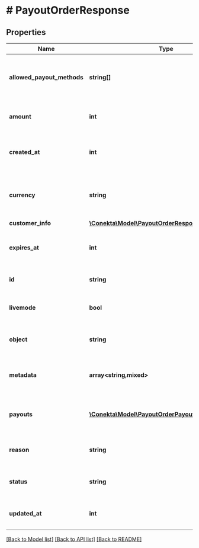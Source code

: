 # # PayoutOrderResponse

## Properties

Name | Type | Description | Notes
------------ | ------------- | ------------- | -------------
**allowed_payout_methods** | **string[]** | The payout methods that are allowed for the payout order. |
**amount** | **int** | The amount of the payout order. |
**created_at** | **int** | The creation date of the payout order. |
**currency** | **string** | The currency in which the payout order is made. | [default to 'MXN']
**customer_info** | [**\Conekta\Model\PayoutOrderResponseCustomerInfo**](PayoutOrderResponseCustomerInfo.md) |  |
**expires_at** | **int** | The expiration date of the payout order. | [optional]
**id** | **string** | The id of the payout order. |
**livemode** | **bool** | The live mode of the payout order. |
**object** | **string** | The object of the payout order. |
**metadata** | **array<string,mixed>** | The metadata of the payout order. | [optional]
**payouts** | [**\Conekta\Model\PayoutOrderPayoutsItem[]**](PayoutOrderPayoutsItem.md) | The payout information of the payout order. |
**reason** | **string** | The reason for the payout order. |
**status** | **string** | The status of the payout order. | [optional]
**updated_at** | **int** | The update date of the payout order. |

[[Back to Model list]](../../README.md#models) [[Back to API list]](../../README.md#endpoints) [[Back to README]](../../README.md)
